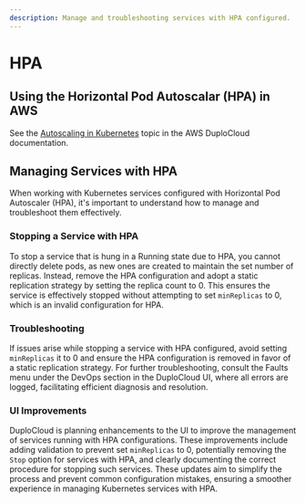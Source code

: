 ```yaml
---
description: Manage and troubleshooting services with HPA configured.
---
```


# HPA

## Using the Horizontal Pod Autoscalar (HPA) in AWS

See the [Autoscaling in Kubernetes](../overview/use-cases/hosts-vms/auto-scaling/kubernetes-scaling-options.md) topic in the AWS DuploCloud documentation.

## Managing Services with HPA

When working with Kubernetes services configured with Horizontal Pod Autoscaler (HPA), it's important to understand how to manage and troubleshoot them effectively.

### Stopping a Service with HPA

To stop a service that is hung in a Running state due to HPA, you cannot directly delete pods, as new ones are created to maintain the set number of replicas. Instead, remove the HPA configuration and adopt a static replication strategy by setting the replica count to 0. This ensures the service is effectively stopped without attempting to set `minReplicas` to 0, which is an invalid configuration for HPA.

### Troubleshooting

If issues arise while stopping a service with HPA configured, avoid setting `minReplicas` it to 0 and ensure the HPA configuration is removed in favor of a static replication strategy. For further troubleshooting, consult the Faults menu under the DevOps section in the DuploCloud UI, where all errors are logged, facilitating efficient diagnosis and resolution.

### UI Improvements

DuploCloud is planning enhancements to the UI to improve the management of services running with HPA configurations. These improvements include adding validation to prevent set `minReplicas` to 0, potentially removing the `Stop` option for services with HPA, and clearly documenting the correct procedure for stopping such services. These updates aim to simplify the process and prevent common configuration mistakes, ensuring a smoother experience in managing Kubernetes services with HPA.

